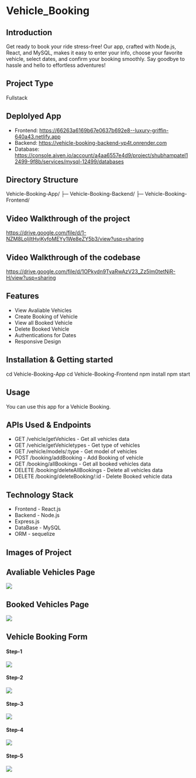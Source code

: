 # Vehicle_Booking

## Introduction
Get ready to book your ride stress-free! Our app, crafted with Node.js, React, and MySQL, makes it easy to enter your info, choose your favorite vehicle, select dates, and confirm your booking smoothly. Say goodbye to hassle and hello to effortless adventures!

## Project Type
Fullstack

## Deplolyed App
- Frontend: https://66263a6169b67e0637b692e8--luxury-griffin-640a43.netlify.app
- Backend: https://vehicle-booking-backend-yp4t.onrender.com
- Database: https://console.aiven.io/account/a4aa6557e4d9/project/shubhampatel12499-9f8b/services/mysql-12499/databases

## Directory Structure
Vehicle-Booking-App/ 
├─ Vehicle-Booking-Backend/ 
├─ Vehicle-Booking-Frontend/

## Video Walkthrough of the project
https://drive.google.com/file/d/1-NZM8LoIjItHvjKyfoMEYy1We8eZY5b3/view?usp=sharing 

## Video Walkthrough of the codebase
https://drive.google.com/file/d/1OPkydn9TyaRwAzV23_Zz5lm0tetNjR-H/view?usp=sharing

## Features
- View Avaliable Vehicles
- Create Booking of Vehicle
- View all Booked Vehicle
- Delete Booked Vehicle
- Authentications for Dates
- Responsive Design

## Installation & Getting started
cd Vehicle-Booking-App cd Vehicle-Booking-Frontend npm install npm start

## Usage
You can use this app for a Vehicle Booking.

## APIs Used & Endpoints
- GET /vehicle/getVehicles - Get all vehicles data
- GET /vehicle/getVehicletypes - Get type of vehicles
- GET /vehicle/models/:type - Get model of vehicles
- POST /booking/addBooking - Add Booking of vehicle
- GET /booking/allBookings - Get all booked vehicles data
- DELETE /booking/deleteAllBookings - Delete all vehicles data
- DELETE /booking/deleteBooking/:id - Delete Booked vehicle data

## Technology Stack
- Frontend - React.js
- Backend - Node.js
- Express.js
- DataBase - MySQL
- ORM - sequelize

## Images of Project
<h2>Avaliable Vehicles Page</h2>
<img src="https://github.com/ShubhamPatel12499/Vehicle_Booking/assets/98810944/c6c0b773-7136-4d0a-b570-c266caf8c490"/>

<h2>Booked Vehicles Page</h2>
<img src="https://github.com/ShubhamPatel12499/Vehicle_Booking/assets/98810944/b703052f-5c1d-4fed-823f-723024d26d2c"/>

<h2>Vehicle Booking Form</h2>
<h4>Step-1</h4>
<img src="https://github.com/ShubhamPatel12499/Vehicle_Booking/assets/98810944/90336ba4-35e0-41d7-b154-cd6a50956764"/>
<h4>Step-2</h4>
<img src="https://github.com/ShubhamPatel12499/Task-Management-App/assets/98810944/7a835107-8aad-4d39-b53e-47f0b4a0dd7f"/>
<h4>Step-3</h4>
<img src="https://github.com/ShubhamPatel12499/Task-Management-App/assets/98810944/aca682e0-6216-490f-bd76-20029bcbde03"/>
<h4>Step-4</h4>
<img src="https://github.com/ShubhamPatel12499/Task-Management-App/assets/98810944/5f5af72c-a404-419f-aa75-6ba1accb4d41"/>
<h4>Step-5</h4>
<img src="https://github.com/ShubhamPatel12499/Task-Management-App/assets/98810944/b275f501-4b6b-4c5b-9cb1-9e22d87996c7"/>




